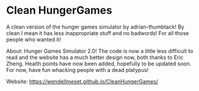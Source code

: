 # Clean HungerGames

A clean version of the hunger games simulator by adrian-thumbtack!
By clean I mean it has less inappropriate stuff and no badwords!
For all those people who wanted it!

About:
Hunger Games Simulator 2.0! The code is now a little less difficult to read and the website has a much better design now, both thanks to Eric Zheng. Health points have now been added, hopefully to be updated soon. For now, have fun whacking people with a dead platypus!

Website:
https://wendellmeset.github.io/CleanHungerGames/
